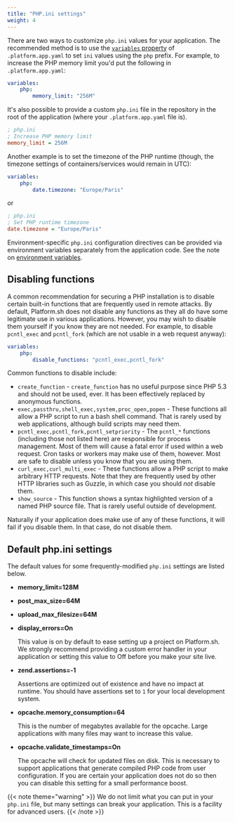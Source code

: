 ```yaml
---
title: "PHP.ini settings"
weight: 4
---
```


There are two ways to customize `php.ini` values for your application.
The recommended method is to use the [`variables` property](/configuration/app/app-reference.m#variables)
of `.platform.app.yaml` to set `ini` values using the `php` prefix.
For example, to increase the PHP memory limit you'd put the following in `.platform.app.yaml`:

```yaml
variables:
    php:
        memory_limit: "256M"
```

It's also possible to provide a custom `php.ini` file in the repository in the root of the application (where your `.platform.app.yaml` file is).

```ini
; php.ini
; Increase PHP memory limit
memory_limit = 256M
```

Another example is to set the timezone of the PHP runtime (though, the timezone settings of containers/services would remain in UTC):

```yaml
variables:
    php:
        date.timezone: "Europe/Paris"
```

or

```ini
; php.ini
; Set PHP runtime timezone
date.timezone = "Europe/Paris"
```

Environment-specific `php.ini` configuration directives can be provided via environment variables separately from the application code.
See the note on [environment variables](../../development/variables/_index.md#php-specific-variables).

## Disabling functions

A common recommendation for securing a PHP installation is to disable certain built-in functions that are frequently used in remote attacks.  By default, Platform.sh does not disable any functions as they all do have some legitimate use in various applications.  However, you may wish to disable them yourself if you know they are not needed.  For example, to disable `pcntl_exec` and `pcntl_fork` (which are not usable in a web request anyway):

```yaml
variables:
    php:
        disable_functions: "pcntl_exec,pcntl_fork"
```

Common functions to disable include:

* `create_function` - `create_function` has no useful purpose since PHP 5.3 and should not be used, ever.  It has been effectively replaced by anonymous functions.
* `exec,passthru,shell_exec,system,proc_open,popen` - These functions all allow a PHP script to run a bash shell command. That is rarely used by web applications, although build scripts may need them.
* `pcntl_exec,pcntl_fork,pcntl_setpriority` - The `pcntl_*` functions (including those not listed here) are responsible for process management.  Most of them will cause a fatal error if used within a web request.  Cron tasks or workers may make use of them, however.  Most are safe to disable unless you know that you are using them.
* `curl_exec,curl_multi_exec` - These functions allow a PHP script to make arbitrary HTTP requests.  Note that they are frequently used by other HTTP libraries such as Guzzle, in which case you should *not* disable them.
* `show_source` - This function shows a syntax highlighted version of a named PHP source file.  That is rarely useful outside of development.

Naturally if your application does make use of any of these functions, it will fail if you disable them.  In that case, do not disable them.

## Default php.ini settings

The default values for some frequently-modified `php.ini` settings are listed below.

* **memory_limit=128M**
* **post_max_size=64M**
* **upload_max_filesize=64M**
* **display_errors=On**

    This value is on by default to ease setting up a project on Platform.sh. We strongly recommend providing a custom error handler in your application or setting this value to Off before you make your site live.
* **zend.assertions=-1**

    Assertions are optimized out of existence and have no impact at runtime. You should have assertions set to `1` for your local development system.
* **opcache.memory_consumption=64**

    This is the number of megabytes available for the opcache. Large applications with many files may want to increase this value.
* **opcache.validate_timestamps=On**

    The opcache will check for updated files on disk. This is necessary to support applications that generate compiled PHP code from user configuration. If you are certain your application does not do so then you can disable this setting for a small performance boost.

{{< note theme="warning" >}}
We do not limit what you can put in your `php.ini` file, but many settings can break your application. This is a facility for advanced users.
{{< /note >}}
